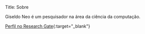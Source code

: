 Title: Sobre

Giseldo Neo é um pesquisador na área da ciência da computação.

[Perfil no Research Gate](https://www.researchgate.net/profile/Giseldo-Neo){:target="_blank"}